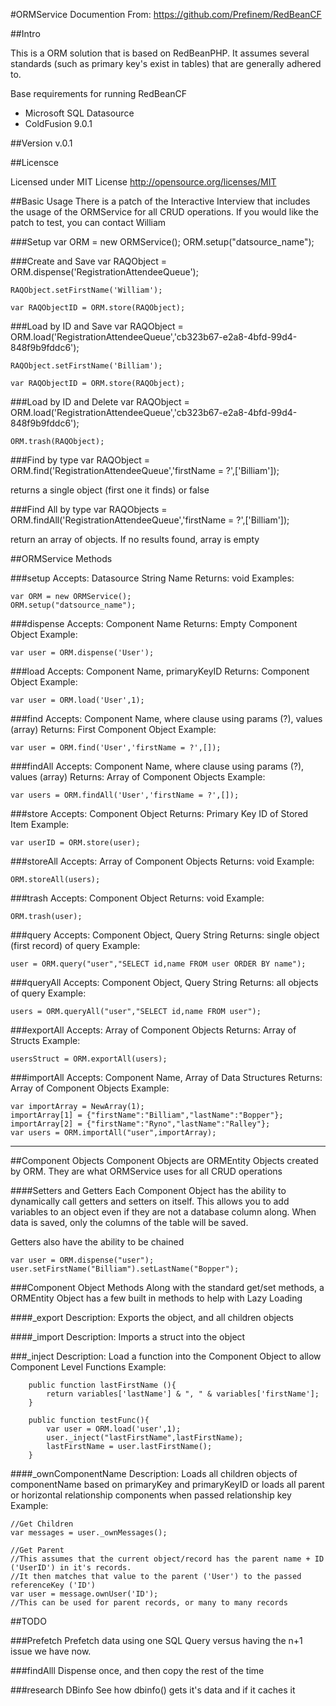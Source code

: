 #ORMService Documention
From: https://github.com/Prefinem/RedBeanCF

##Intro

This is a ORM solution that is based on RedBeanPHP.  It assumes several standards (such as primary key's exist in tables) that are generally adhered to.

Base requirements for running RedBeanCF
* Microsoft SQL Datasource
* ColdFusion 9.0.1

##Version
v.0.1

##Licensce

Licensed under MIT License
http://opensource.org/licenses/MIT

##Basic Usage
There is a patch of the Interactive Interview that includes the usage of the ORMService for all CRUD operations.  If you would like the patch to test, you can contact William

###Setup
	var ORM = new ORMService();
	ORM.setup("datsource_name");

###Create and Save
	var RAQObject = ORM.dispense('RegistrationAttendeeQueue');

	RAQObject.setFirstName('William');

	var RAQObjectID = ORM.store(RAQObject);


###Load by ID and Save
	var RAQObject = ORM.load('RegistrationAttendeeQueue','cb323b67-e2a8-4bfd-99d4-848f9b9fddc6');

	RAQObject.setFirstName('Billiam');

	var RAQObjectID = ORM.store(RAQObject);


###Load by ID and Delete
	var RAQObject = ORM.load('RegistrationAttendeeQueue','cb323b67-e2a8-4bfd-99d4-848f9b9fddc6');

	ORM.trash(RAQObject);


###Find by type
	var RAQObject = ORM.find('RegistrationAttendeeQueue','firstName = ?',['Billiam']);

returns a single object (first one it finds) or false


###Find All by type
	var RAQObjects = ORM.findAll('RegistrationAttendeeQueue','firstName = ?',['Billiam']);

return an array of objects.  If no results found, array is empty



##ORMService Methods

###setup
Accepts: Datasource String Name
Returns: void
Examples:

	var ORM = new ORMService();
	ORM.setup("datsource_name");

###dispense
Accepts: Component Name
Returns: Empty Component Object
Example:

	var user = ORM.dispense('User');

###load
Accepts: Component Name, primaryKeyID
Returns: Component Object
Example:

	var user = ORM.load('User',1);

###find
Accepts: Component Name, where clause using params (?), values (array)
Returns: First Component Object
Example:

	var user = ORM.find('User','firstName = ?',[]);

###findAll
Accepts: Component Name, where clause using params (?), values (array)
Returns: Array of Component Objects
Example:

	var users = ORM.findAll('User','firstName = ?',[]);

###store
Accepts: Component Object
Returns: Primary Key ID of Stored Item
Example:

	var userID = ORM.store(user);

###storeAll
Accepts: Array of Component Objects
Returns: void
Example:

	ORM.storeAll(users);

###trash
Accepts: Component Object
Returns: void
Example:

	ORM.trash(user);

###query
Accepts: Component Object, Query String
Returns: single object (first record) of query
Example:

	user = ORM.query("user","SELECT id,name FROM user ORDER BY name");

###queryAll
Accepts: Component Object, Query String
Returns: all objects of query
Example:

	users = ORM.queryAll("user","SELECT id,name FROM user");

###exportAll
Accepts: Array of Component Objects
Returns: Array of Structs
Example:

	usersStruct = ORM.exportAll(users);

###importAll
Accepts: Component Name, Array of Data Structures
Returns: Array of Component Objects
Example:

	var importArray = NewArray(1);
	importArray[1] = {"firstName":"Billiam","lastName":"Bopper"};
	importArray[2] = {"firstName":"Ryno","lastName":"Ralley"};
	var users = ORM.importAll("user",importArray);

-----

##Component Objects
Component Objects are ORMEntity Objects created by ORM.  They are what ORMService uses for all CRUD operations

####Setters and Getters
Each Component Object has the ability to dynamically call getters and setters on itself.  This allows you to add variables to an object even if they are not a database column along.  When data is saved, only the columns of the table will be saved.

Getters also have the ability to be chained

	var user = ORM.dispense("user");
	user.setFirstName("Billiam").setLastName("Bopper");

###Component Object Methods
Along with the standard get/set methods, a ORMEntity Object has a few built in methods to help with Lazy Loading

####_export
Description: Exports the object, and all children objects

####_import
Description: Imports a struct into the object

###_inject
Description: Load a function into the Component Object to allow Component Level Functions
Example:

		public function lastFirstName (){
			return variables['lastName'] & ", " & variables['firstName'];
		}

		public function testFunc(){
			var user = ORM.load('user',1);
			user._inject("lastFirstName",lastFirstName);
			lastFirstName = user.lastFirstName();
		}

####_ownComponentName
Description: Loads all children objects of componentName based on primaryKey and primaryKeyID or loads all parent or horizontal relationship components when passed relationship key
Example:

	//Get Children
	var messages = user._ownMessages();

	//Get Parent
	//This assumes that the current object/record has the parent name + ID ('UserID') in it's records.
	//It then matches that value to the parent ('User') to the passed referenceKey ('ID')
	var user = message.ownUser('ID');
	//This can be used for parent records, or many to many records

##TODO

###Prefetch
Prefetch data using one SQL Query versus having the n+1 issue we have now.

###findAlll
Dispense once, and then copy the rest of the time

###research DBinfo
See how dbinfo() gets it's data and if it caches it
